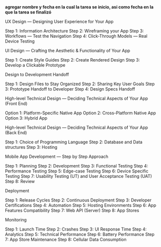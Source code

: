 **agregar nombre y fecha en la cual la tarea se inicio, asi como fecha en la que la tarea se finalizó**

UX Design — Designing User Experience for Your App

  Step 1: Information Architecture
  Step 2: Wireframing your App
  Step 3: Workflows — Test the Navigation
  Step 4: Click-Through Models — Real Device Testing

UI Design — Crafting the Aesthetic & Functionality of Your App

  Step 1: Create Style Guides
  Step 2: Create Rendered Design
  Step 3: Develop a Clickable Prototype

Design to Development Handoff

  Step 1: Design Files to Stay Organized
  Step 2: Sharing Key User Goals
  Step 3: Prototype Handoff to Developer
  Step 4: Design Specs Handoff

High-level Technical Design — Deciding Technical Aspects of Your App (Front End)

  Option 1: Platform-Specific Native App
  Option 2: Cross-Platform Native App
  Option 3: Hybrid App

High-level Technical Design — Deciding Technical Aspects of Your App (Back End)

  Step 1: Choice of Programming Language
  Step 2: Database and Data structures
  Step 3: Hosting

Mobile App Development — Step by Step Approach

  Step 1: Planning
  Step 2: Development
  Step 3: Functional Testing
  Step 4: Performance Testing
  Step 5: Edge-case Testing
  Step 6: Device Specific Testing
  Step 7: Usability Testing (UT) and User Acceptance Testing (UAT)
  Step 8: Review

Deployment

  Step 1: Release Cycles
  Step 2: Continuous Deployment
  Step 3: Developer Certifications
  Step 4: Automation
  Step 5: Hosting Environments
  Step 6: App Features Compatibility
  Step 7: Web API (Server)
  Step 8: App Stores

Monitoring

  Step 1: Launch Time
  Step 2: Crashes
  Step 3: UI Response Time
  Step 4: Analytics
  Step 5: Technical Performance
  Step 6: Battery Performance
  Step 7: App Store Maintenance
  Step 8: Cellular Data Consumption
